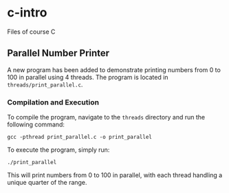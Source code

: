# c-intro
Files of course C

## Parallel Number Printer
A new program has been added to demonstrate printing numbers from 0 to 100 in parallel using 4 threads. The program is located in `threads/print_parallel.c`.

### Compilation and Execution
To compile the program, navigate to the `threads` directory and run the following command:
```
gcc -pthread print_parallel.c -o print_parallel
```
To execute the program, simply run:
```
./print_parallel
```
This will print numbers from 0 to 100 in parallel, with each thread handling a unique quarter of the range.
